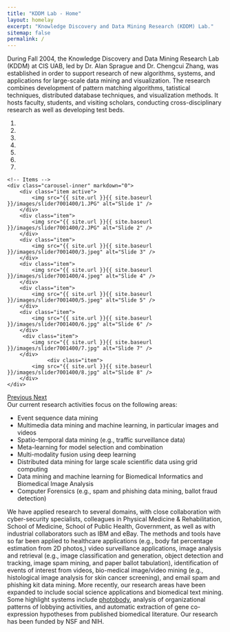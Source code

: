 ```yaml
---
title: "KDDM Lab - Home"
layout: homelay
excerpt: "Knowledge Discovery and Data Mining Research (KDDM) Lab."
sitemap: false
permalink: /
---
```

<div markdown="0" class="justify">

During Fall 2004, the Knowledge Discovery and Data Mining Research Lab (KDDM) at CIS UAB, led by Dr. Alan Sprague and Dr. Chengcui Zhang, was established in  order  to support research of new algorithms, systems, and applications for large-scale data mining and visualization. The research combines development of pattern matching algorithms, tatistical techniques, distributed database techniques, and visualization methods. It hosts faculty, students, and visiting scholars, conducting cross-disciplinary research as well as developing test beds.
</div >
<div markdown="0" id="carousel" class="carousel slide" data-ride="carousel" data-interval="4000" data-pause="hover" >
    <!-- Menu -->
    <ol class="carousel-indicators">
        <li data-target="#carousel" data-slide-to="0" class="active"></li>
        <li data-target="#carousel" data-slide-to="1"></li>
        <li data-target="#carousel" data-slide-to="2"></li>
        <li data-target="#carousel" data-slide-to="3"></li>
        <li data-target="#carousel" data-slide-to="4"></li>
        <li data-target="#carousel" data-slide-to="5"></li>
        <li data-target="#carousel" data-slide-to="6"></li>
    </ol>

    <!-- Items -->
    <div class="carousel-inner" markdown="0">
        <div class="item active">
            <img src="{{ site.url }}{{ site.baseurl }}/images/slider7001400/1.JPG" alt="Slide 1" />
        </div>
        <div class="item">
            <img src="{{ site.url }}{{ site.baseurl }}/images/slider7001400/2.JPG" alt="Slide 2" />
        </div>
        <div class="item">
            <img src="{{ site.url }}{{ site.baseurl }}/images/slider7001400/3.jpeg" alt="Slide 3" />
        </div>
        <div class="item">
            <img src="{{ site.url }}{{ site.baseurl }}/images/slider7001400/4.jpeg" alt="Slide 4" />
        </div>
        <div class="item">
            <img src="{{ site.url }}{{ site.baseurl }}/images/slider7001400/5.jpeg" alt="Slide 5" />
        </div>
        <div class="item">
            <img src="{{ site.url }}{{ site.baseurl }}/images/slider7001400/6.jpg" alt="Slide 6" />
        </div>       
         <div class="item">
            <img src="{{ site.url }}{{ site.baseurl }}/images/slider7001400/7.jpg" alt="Slide 7" />
        </div>
                 <div class="item">
            <img src="{{ site.url }}{{ site.baseurl }}/images/slider7001400/8.jpg" alt="Slide 8" />
        </div>
    </div>
  <a class="left carousel-control" href="#carousel" role="button" data-slide="prev">
    <span class="glyphicon glyphicon-chevron-left" aria-hidden="true"></span>
    <span class="sr-only">Previous</span>
  </a>
  <a class="right carousel-control" href="#carousel" role="button" data-slide="next">
    <span class="glyphicon glyphicon-chevron-right" aria-hidden="true"></span>
    <span class="sr-only">Next</span>
  </a>
</div>

 <div markdown="0">
Our current research activities focus on the following areas:
<ul>
<li>Event sequence data mining</li>
<li>Multimedia data mining and machine learning, in particular images and videos</li>
<li>Spatio-temporal data mining (e.g., traffic surveillance data)</li>
<li>Meta-learning for model selection and combination</li>
<li>Multi-modality fusion using deep learning</li>
<li>Distributed data mining for large scale scientific data using grid computing</li>
<li>Data mining and machine learning for Biomedical Informatics and Biomedical Image Analysis</li>
<li>Computer Forensics (e.g., spam and phishing data mining, ballot fraud detection)</li>
</ul>

</div>

<div markdown="0" class="justify">
We have applied research to several domains, with close collaboration with cyber-security specialists, colleagues in Physical Medicine & Rehabilitation, School of Medicine, School of Public Health, Government, as well as with industrial collaborators such as IBM and eBay. The methods and tools have so far been applied to healthcare applications (e.g., body fat percentage estimation from 2D photos,) video surveillance applications, image analysis and retrieval (e.g., image classification and generation, object detection and tracking, image spam mining, and paper ballot tabulation), identification of events of interest from videos, bio-medical image/video mining (e.g., histological image analysis for skin cancer screening), and email spam and phishing kit data mining. More recently, our research areas have been expanded to include social science applications and biomedical text mining. Some highlight systems include <a href="https://www.youtube.com/watch?v=JXQn1Om26hU&list=PL6gkUtSs5Z5LWq-oAAPR8BBGncwIG3pR0&index=1">photobody</a>, analysis of organizational patterns of lobbying activities, and automatic extraction of gene co-expression hypotheses from published biomedical literature. Our research has been funded by NSF and NIH.
</div>

<!-- <figure class="fourth">
  <img src="{{ site.url }}{{ site.baseurl }}/images/logopic/uab.png" style="width: 210px">
   <img src="{{ site.url }}{{ site.baseurl }}/images/logopic/cis.png" style="width: 210px">
</figure> -->
